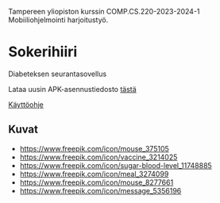 Tampereen yliopiston kurssin COMP.CS.220-2023-2024-1 Mobiiliohjelmointi harjoitustyö.

# Sokerihiiri

Diabeteksen seurantasovellus

Lataa uusin APK-asennustiedosto [tästä](https://github.com/Desipeli/sokerihiiri/releases/download/v1.0.0/sokerihiiri.apk)

[Käyttöohje](./Dokumentaatio/instructions.pdf)

## Kuvat

- https://www.freepik.com/icon/mouse_375105
- https://www.freepik.com/icon/vaccine_3214025
- https://www.freepik.com/icon/sugar-blood-level_11748885
- https://www.freepik.com/icon/meal_3274099
- https://www.freepik.com/icon/mouse_8277661
- https://www.freepik.com/icon/message_5356196
